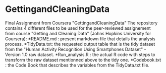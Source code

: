 # GettingandCleaningData
Final Assignment from Coursera "GettingandCleaningData"
The repository contains 4 different files to be used for the peer-reviewed assignement from course "Getting and Cleaning Data" (Johns Hopkins University for Coursera):
*README.md : present markdown file that details the analysis process.
*TidyData.txt: the requested output table that is the tidy dataset from the "Human Activity Recognition Using Smartphones Dataset" - Version 1.0 raw dataset.
*Run_analysis.R : the actual R code with steps to transform the raw dataset mentionned above to the tidy one.
*Codebook.txt : the Code Book that describes the variables from the TidyData.txt file.

